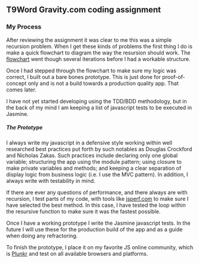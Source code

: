 ## T9Word Gravity.com coding assignment

### My Process

After reviewing the assignment it was clear to me this was a simple recursion problem. When I get these kinds of problems the first thing I do is make a quick flowchart to diagram the way the resursion should work. The [flowchart](./flowchart.pdf "My flowchart") went though several iterations before I had a workable structure.

Once I had stepped through the flowchart to make sure my logic was correct, I built out a bare bones prototype. This is just done for proof-of-concept only and is not a build towards a production quality app. That comes later.

I have not yet started developing using the TDD/BDD methodology, but in the back of my mind I am keeping a list of javascript tests to be executed in Jasmine. 

##### The Prototype
I always write my javascript in a defensive style working within well researched best practices put forth by such notables as Douglas Crockford and Nicholas Zakas. Such practices include declaring only one global variable; structuring the app using the module pattern; using closure to make private variables and methods; and keeping a clear separation of display logic from business logic (i.e. I use the MVC pattern). In addition, I always write with testability in mind. 

If there are ever any questions of performance, and there always are with recursion, I test parts of my code, with tools like [jsperf.com](http://jsperf.com/t9wordloop "My Loop Tests") to make sure I have selected the best method. In this case, I have tested the loop within the resursive function to make sure it was the fastest possible. 

Once I have a working prototype I write the Jasmine javascript tests. In the future I will use these for the production build of the app and as a guide when doing any refractoring. 

To finish the prototype, I place it on my favorite JS online community, which is [Plunkr](http://plnkr.co/edit/xF22yq?p=info "My Prototype") and test on all available browsers and platforms.